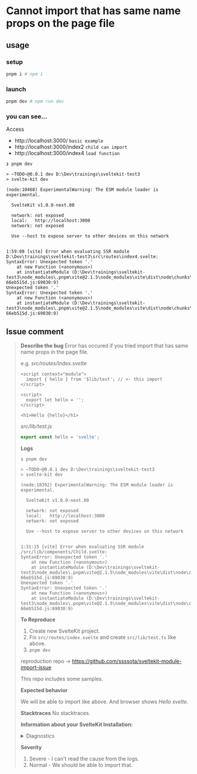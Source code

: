 # Cannot import that has same name props on the page file

## usage

### setup

```sh
pnpm i # npm i
```

### launch

```sh
pnpm dev # npm run dev
```

### you can see...

Access

- http://localhost:3000/  `basic example`
- http://localhost:3000/index2  `child can import`
- http://localhost:3000/index4  `load function`

```log
❯ pnpm dev

> ~TODO~@0.0.1 dev D:\Dev\trainings\sveltekit-test3
> svelte-kit dev

(node:10468) ExperimentalWarning: The ESM module loader is experimental.

  SvelteKit v1.0.0-next.80

  network: not exposed
  local:   http://localhost:3000
  network: not exposed

  Use --host to expose server to other devices on this network


1:59:08 [vite] Error when evaluating SSR module D:\Dev\trainings\sveltekit-test3\src\routes\index4.svelte:
SyntaxError: Unexpected token '.'
    at new Function (<anonymous>)
    at instantiateModule (D:\Dev\trainings\sveltekit-test3\node_modules\.pnpm\vite@2.1.5\node_modules\vite\dist\node\chunks\dep-66eb515d.js:69030:9)
Unexpected token '.'
SyntaxError: Unexpected token '.'
    at new Function (<anonymous>)
    at instantiateModule (D:\Dev\trainings\sveltekit-test3\node_modules\.pnpm\vite@2.1.5\node_modules\vite\dist\node\chunks\dep-66eb515d.js:69030:9)

```

## Issue comment

> **Describe the bug**
> Error has occured if you tried import that has same name props in the page file.
> 
> e.g.
> *src/routes/index.svelte*
> ```svelte
> <script context="module">
>   import { hello } from '$lib/test'; // <- this import
> </script>
> 
> <script>
>   export let hello = '';
> </script>
> 
> <h1>Hello {hello}</h1>
> ```
> *src/lib/test.js*
> ```js
> export const hello = 'svelte';
> ```
> 
> **Logs**
> ```
> ❯ pnpm dev
> 
> > ~TODO~@0.0.1 dev D:\Dev\trainings\sveltekit-test3
> > svelte-kit dev
> 
> (node:18392) ExperimentalWarning: The ESM module loader is experimental.
> 
>   SvelteKit v1.0.0-next.80
> 
>   network: not exposed
>   local:   http://localhost:3000
>   network: not exposed
> 
>   Use --host to expose server to other devices on this network
> 
> 
> 1:31:15 [vite] Error when evaluating SSR module /src/lib/components/Child.svelte:
> SyntaxError: Unexpected token '.'
>     at new Function (<anonymous>)
>     at instantiateModule (D:\Dev\trainings\sveltekit-test3\node_modules\.pnpm\vite@2.1.5\node_modules\vite\dist\node\chunks\dep-66eb515d.js:69030:9)
> Unexpected token '.'
> SyntaxError: Unexpected token '.'
>     at new Function (<anonymous>)
>     at instantiateModule (D:\Dev\trainings\sveltekit-test3\node_modules\.pnpm\vite@2.1.5\node_modules\vite\dist\node\chunks\dep-66eb515d.js:69030:9)
> 
> ```
> 
> **To Reproduce**
> 
> 1. Create new SvelteKit project.
> 2. Fix `src/routes/index.svelte` and create `src/lib/test.ts` like above.
> 3. `pnpm dev`
> 
> reproduction repo -> https://github.com/ssssota/sveltekit-module-import-issue
> 
> This repo includes some samples.
> 
> **Expected behavior**
> 
> We will be able to import like above.
> And browser shows *Hello svelte*.
> 
> **Stacktraces**
> No stacktraces.
> 
> **Information about your SvelteKit Installation:**
> 
> <details>
>   <summary>Diagnostics</summary>
> 
>   System:
>     OS: Windows 10 10.0.19042
>     CPU: (12) x64 AMD Ryzen 5 2600 Six-Core Processor
>     Memory: 5.08 GB / 15.93 GB
>   Binaries:
>     Node: 12.19.0 - C:\Program Files\nodejs\node.EXE
>     npm: 7.9.0 - C:\Program Files\nodejs\npm.CMD
>   Browsers:
>     Chrome: 89.0.4389.114
>     Edge: Spartan (44.19041.906.0), Chromium (89.0.774.77)
>     Internet Explorer: 11.0.19041.1
>   npmPackages:
>     @sveltejs/adapter-node: next => 1.0.0-next.15
>     @sveltejs/kit: next => 1.0.0-next.80
>     svelte: ^3.29.0 => 3.37.0
>     vite: ^2.1.0 => 2.1.5
> 
> </details>
> 
> **Severity**
> 1. Severe - I can't read the cause from the logs.
> 2. Normal - We should be able to import that.
> 
